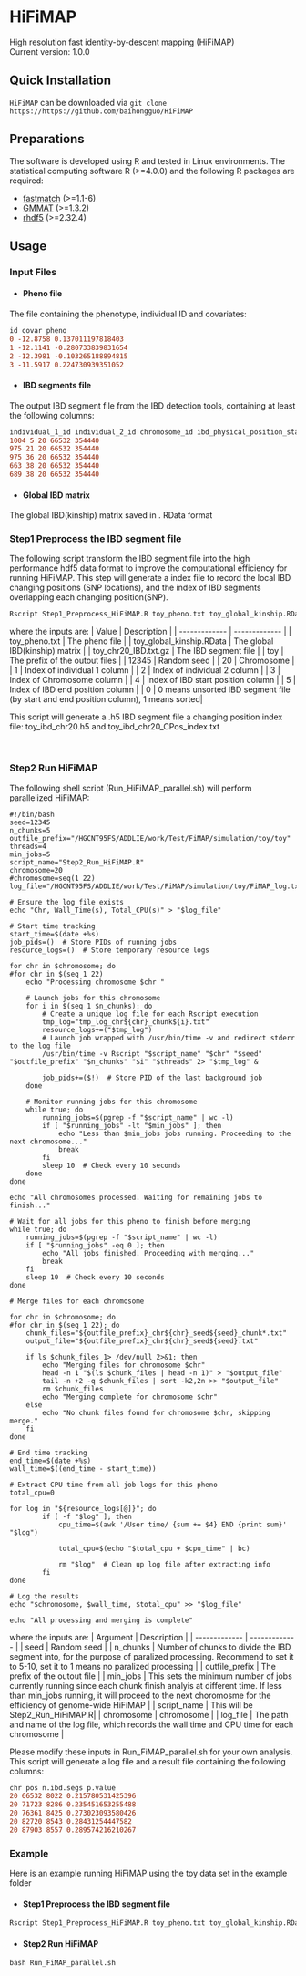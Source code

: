 # HiFiMAP
High resolution fast identity-by-descent mapping (HiFiMAP)
<br />
Current version: 1.0.0

## Quick Installation 

`HiFiMAP` can be downloaded via `git clone https://https://github.com/baihongguo/HiFiMAP`

## Preparations
The software is developed using R and tested in Linux environments. The statistical computing software R (>=4.0.0) and the following R packages are required:
* [fastmatch](https://cran.r-project.org/web/packages/fastmatch/index.html) (>=1.1-6)
* [GMMAT](https://cran.r-project.org/web/packages/GMMAT/index.html) (>=1.3.2)
* [rhdf5](https://github.com/grimbough/rhdf5) (>=2.32.4)

## Usage
### Input Files
* #### Pheno file
The file containing the phenotype, individual ID and covariates:
```diff 
id covar pheno
0 -12.8758 0.137011197818403
1 -12.1141 -0.280733839831654
2 -12.3981 -0.103265188894815
3 -11.5917 0.224730939351052
```

* #### IBD segments file
The output IBD segment file from the IBD detection tools, containing at least the following columns:
```diff 
individual_1_id individual_2_id chromosome_id ibd_physical_position_start ibd_physical_position_end
1004 5 20 66532 354440
975 21 20 66532 354440
975 36 20 66532 354440
663 38 20 66532 354440
689 38 20 66532 354440
```


* #### Global IBD matrix
The global IBD(kinship) matrix saved in . RData format



### Step1 Preprocess the IBD segment file
The following script transform the IBD segment file into the high performance hdf5 data format to improve the computational efficiency for running HiFiMAP. This step will generate a index file to record the local IBD changing positions (SNP locations), and the index of IBD segments overlapping each changing position(SNP).

```diff 
Rscript Step1_Preprocess_HiFiMAP.R toy_pheno.txt toy_global_kinship.RData toy_chr20_IBD.txt.gz toy 12345 20 1 2 3 4 5 0
```
where the inputs are:
| Value  | Description |
| ------------- | ------------- |
| toy_pheno.txt | The pheno file |
| toy_global_kinship.RData  | The global IBD(kinship) matrix  |
| toy_chr20_IBD.txt.gz  | The IBD segment file  |
| toy  | The prefix of the outout files  |
| 12345  | Random seed  |
| 20  | Chromosome  |
| 1 | Index of individual 1 column |
| 2 | Index of individual 2 column |
| 3 | Index of Chromosome column |
| 4 | Index of IBD start position column |
| 5 | Index of IBD end position column |
| 0 | 0 means unsorted IBD segment file (by start and end position column), 1 means sorted|

This script will generate a .h5 IBD segment file a changing position index file: toy_ibd_chr20.h5 and toy_ibd_chr20_CPos_index.txt

<br />

### Step2 Run HiFiMAP
The following shell script (Run_HiFiMAP_parallel.sh) will perform parallelized HiFiMAP:
```
#!/bin/bash
seed=12345
n_chunks=5
outfile_prefix="/HGCNT95FS/ADDLIE/work/Test/FiMAP/simulation/toy/toy"
threads=4
min_jobs=5
script_name="Step2_Run_HiFiMAP.R"
chromosome=20 
#chromosome=seq(1 22) 
log_file="/HGCNT95FS/ADDLIE/work/Test/FiMAP/simulation/toy/FiMAP_log.txt"

# Ensure the log file exists
echo "Chr, Wall_Time(s), Total_CPU(s)" > "$log_file"

# Start time tracking
start_time=$(date +%s)
job_pids=()  # Store PIDs of running jobs
resource_logs=()  # Store temporary resource logs

for chr in $chromosome; do
#for chr in $(seq 1 22) 
    echo "Processing chromosome $chr "

    # Launch jobs for this chromosome
    for i in $(seq 1 $n_chunks); do
        # Create a unique log file for each Rscript execution
        tmp_log="tmp_log_chr${chr}_chunk${i}.txt"
        resource_logs+=("$tmp_log")
        # Launch job wrapped with /usr/bin/time -v and redirect stderr to the log file
        /usr/bin/time -v Rscript "$script_name" "$chr" "$seed" "$outfile_prefix" "$n_chunks" "$i" "$threads" 2> "$tmp_log" &
       
        job_pids+=($!)  # Store PID of the last background job
    done

    # Monitor running jobs for this chromosome
    while true; do
        running_jobs=$(pgrep -f "$script_name" | wc -l)
        if [ "$running_jobs" -lt "$min_jobs" ]; then
            echo "Less than $min_jobs jobs running. Proceeding to the next chromosome..."
            break
        fi
        sleep 10  # Check every 10 seconds
    done
done

echo "All chromosomes processed. Waiting for remaining jobs to finish..."

# Wait for all jobs for this pheno to finish before merging
while true; do
    running_jobs=$(pgrep -f "$script_name" | wc -l)
    if [ "$running_jobs" -eq 0 ]; then
        echo "All jobs finished. Proceeding with merging..."
        break
    fi
    sleep 10  # Check every 10 seconds
done

# Merge files for each chromosome

for chr in $chromosome; do
#for chr in $(seq 1 22); do
    chunk_files="${outfile_prefix}_chr${chr}_seed${seed}_chunk*.txt"
    output_file="${outfile_prefix}_chr${chr}_seed${seed}.txt"

    if ls $chunk_files 1> /dev/null 2>&1; then
        echo "Merging files for chromosome $chr"
        head -n 1 "$(ls $chunk_files | head -n 1)" > "$output_file"
        tail -n +2 -q $chunk_files | sort -k2,2n >> "$output_file"
        rm $chunk_files
        echo "Merging complete for chromosome $chr"
    else
        echo "No chunk files found for chromosome $chr, skipping merge."
    fi
done

# End time tracking
end_time=$(date +%s)
wall_time=$((end_time - start_time))

# Extract CPU time from all job logs for this pheno
total_cpu=0

for log in "${resource_logs[@]}"; do
        if [ -f "$log" ]; then
            cpu_time=$(awk '/User time/ {sum += $4} END {print sum}' "$log")

            total_cpu=$(echo "$total_cpu + $cpu_time" | bc)

            rm "$log"  # Clean up log file after extracting info
        fi
done

# Log the results
echo "$chromosome, $wall_time, $total_cpu" >> "$log_file"

echo "All processing and merging is complete"
```
where the inputs are:
| Argument  | Description |
| ------------- | ------------- |
| seed  | Random seed  |
| n_chunks  | Number of chunks to divide the IBD segment into, for the purpose of paralized processing. Recommend to set it to 5-10, set it to 1 means no paralized processing |
| outfile_prefix | The prefix of the outout file |
| min_jobs | This sets the minimum number of jobs currently running since each chunk finish analyis at different time. If less than min_jobs running, it will proceed to the next choromosme for the efficiency of genome-wide HiFiMAP |
| script_name | This will be Step2_Run_HiFiMAP.R|
| chromosome | chromosome |
| log_file | The path and name of the log file, which records the wall time and CPU time for each chromosome |

Please modify these inputs in Run_FiMAP_parallel.sh for your own analysis. This script will generate a log file and a result file containing the following columns:
```diff 
chr pos n.ibd.segs p.value
20 66532 8022 0.215780531425396
20 71723 8286 0.235451653255488
20 76361 8425 0.273023093580426
20 82720 8543 0.28431254447582
20 87903 8557 0.289574216210267
```

### Example
Here is an example running HiFiMAP using the toy data set in the example folder
* #### Step1 Preprocess the IBD segment file
```diff 
Rscript Step1_Preprocess_HiFiMAP.R toy_pheno.txt toy_global_kinship.RData toy_chr20_IBD.txt.gz toy 12345 20 1 2 3 4 5 0
```

* #### Step2 Run HiFiMAP
```diff 
bash Run_FiMAP_parallel.sh
```
